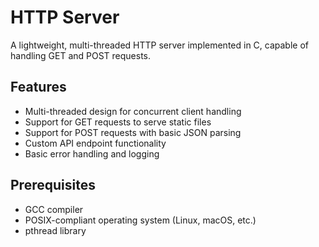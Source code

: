 # HTTP Server

A lightweight, multi-threaded HTTP server implemented in C, capable of handling GET and POST requests.

## Features

- Multi-threaded design for concurrent client handling
- Support for GET requests to serve static files
- Support for POST requests with basic JSON parsing
- Custom API endpoint functionality
- Basic error handling and logging

## Prerequisites

- GCC compiler
- POSIX-compliant operating system (Linux, macOS, etc.)
- pthread library
